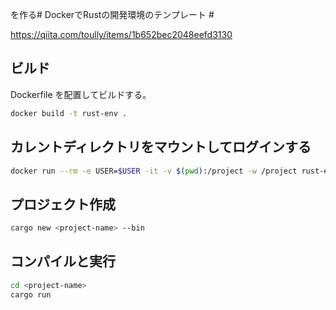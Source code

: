 を作る# DockerでRustの開発環境のテンプレート #

https://qiita.com/toully/items/1b652bec2048eefd3130

## ビルド ##

Dockerfile を配置してビルドする。

```bash
docker build -t rust-env .
```

## カレントディレクトリをマウントしてログインする ##

```bash
docker run --rm -e USER=$USER -it -v $(pwd):/project -w /project rust-env
```

## プロジェクト作成 ##

```bash
cargo new <project-name> --bin
```

## コンパイルと実行 ##

```bash
cd <project-name>
cargo run
```
